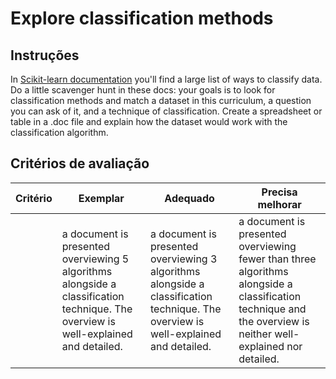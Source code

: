 # Explore classification methods

## Instruções

In [Scikit-learn documentation](https://scikit-learn.org/stable/supervised_learning.html) you'll find a large list of ways to classify data. Do a little scavenger hunt in these docs: your goals is to look for classification methods and match a dataset in this curriculum, a question you can ask of it, and a technique of classification. Create a spreadsheet or table in a .doc file and explain how the dataset would work with the classification algorithm.

## Critérios de avaliação

| Critério | Exemplar                                                                                                                           | Adequado                                                                                                                            | Precisa melhorar                                                                                                                                              |
| -------- | ----------------------------------------------------------------------------------------------------------------------------------- | ----------------------------------------------------------------------------------------------------------------------------------- | ------------------------------------------------------------------------------------------------------------------------------------------------------------- |
|          | a document is presented overviewing 5 algorithms alongside a classification technique. The overview is well-explained and detailed. | a document is presented overviewing 3 algorithms alongside a classification technique. The overview is well-explained and detailed. | a document is presented overviewing fewer than three algorithms alongside a classification technique and the overview is neither well-explained nor detailed. |
